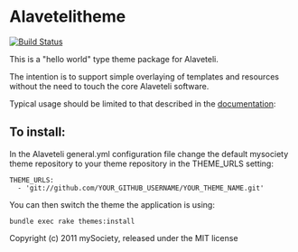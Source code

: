 Alavetelitheme
==============

[![Build Status](https://travis-ci.org/mysociety/derechoapreguntar-theme.svg)](https://travis-ci.org/mysociety/derechoapreguntar-theme)

This is a "hello world" type theme package for Alaveteli.

The intention is to support simple overlaying of templates and
resources without the need to touch the core Alaveteli software.

Typical usage should be limited to that described in the [documentation](http://alaveteli.org/docs/customising/themes/):


## To install:

In the Alaveteli general.yml configuration file change the default mysociety  theme repository to your theme repository in the THEME_URLS setting:

    THEME_URLS:
      - 'git://github.com/YOUR_GITHUB_USERNAME/YOUR_THEME_NAME.git'

You can then switch the theme the application is using:

    bundle exec rake themes:install

Copyright (c) 2011 mySociety, released under the MIT license
